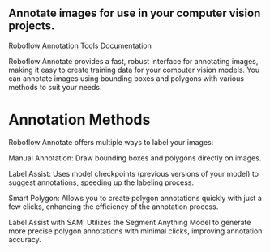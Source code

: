 ## Annotate images for use in your computer vision projects.

[Roboflow Annotation Tools Documentation](https://docs.roboflow.com/annotate/annotation-tools)


Roboflow Annotate provides a fast, robust interface for annotating images, making it easy to create training data for your computer vision models. You can annotate images using bounding boxes and polygons with various methods to suit your needs.

# Annotation Methods
Roboflow Annotate offers multiple ways to label your images:

Manual Annotation: Draw bounding boxes and polygons directly on images.

Label Assist: Uses model checkpoints (previous versions of your model) to suggest annotations, speeding up the labeling process.

Smart Polygon: Allows you to create polygon annotations quickly with just a few clicks, enhancing the efficiency of the annotation process.

Label Assist with SAM: Utilizes the Segment Anything Model to generate more precise polygon annotations with minimal clicks, improving annotation accuracy.